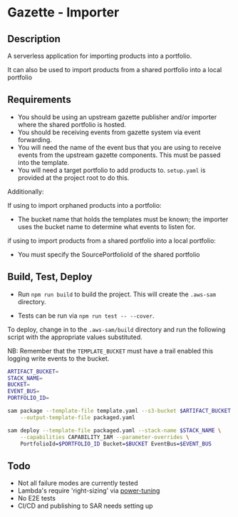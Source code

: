 
# Gazette - Importer

## Description

A serverless application for importing products into a portfolio.

It can also be used to import products from a shared portfolio into a local portfolio

## Requirements

- You should be using an upstream gazette publisher and/or importer where the shared portfolio is hosted.
- You should be receiving events from gazette system via event forwarding.
- You will need the name of the event bus that you are using to receive events from the upstream gazette components. This must be passed into the template.
- You will need a target portfolio to add products to. `setup.yaml` is provided at the project root to do this.

Additionally:

If using to import orphaned products into a portfolio:

- The bucket name that holds the templates must be known; the importer uses the bucket name to determine what events to listen for.

if using to import products from a shared portfolio into a local portfolio:

- You must specify the SourcePortfolioId of the shared portfolio

## Build, Test, Deploy

- Run `npm run build` to build the project. This will create the `.aws-sam` directory.

- Tests can be run via `npm run test -- --cover`.

To deploy, change in to the `.aws-sam/build` directory and run the following script with the appropriate values substituted.

NB: Remember that the `TEMPLATE_BUCKET` must have a trail enabled this logging write events to the bucket.

```bash
ARTIFACT_BUCKET=
STACK_NAME=
BUCKET=
EVENT_BUS=
PORTFOLIO_ID=

sam package --template-file template.yaml --s3-bucket $ARTIFACT_BUCKET \
    --output-template-file packaged.yaml

sam deploy --template-file packaged.yaml --stack-name $STACK_NAME \
    --capabilities CAPABILITY_IAM --parameter-overrides \
    PortfolioId=$PORTFOLIO_ID Bucket=$BUCKET EventBus=$EVENT_BUS
```

## Todo

- Not all failure modes are currently tested
- Lambda's require 'right-sizing' via [power-tuning](https://github.com/alexcasalboni/aws-lambda-power-tuning)
- No E2E tests
- CI/CD and publishing to SAR needs setting up

